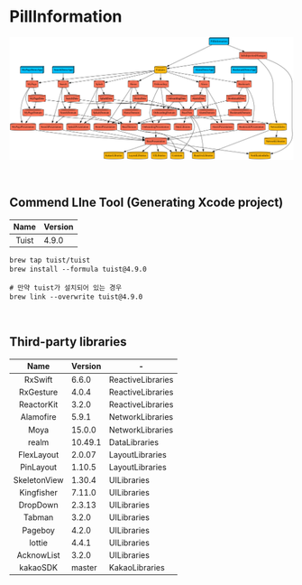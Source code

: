 # PillInformation

![graph](graph.png)

<br>

## Commend LIne Tool (Generating Xcode project)

|Name|Version|
|:--:|--|
|Tuist|4.9.0|

```
brew tap tuist/tuist
brew install --formula tuist@4.9.0

# 만약 tuist가 설치되어 있는 경우
brew link --overwrite tuist@4.9.0
```

<br>

## Third-party libraries

|Name|Version|-|
|:--:|-------|---|
|RxSwift|6.6.0|ReactiveLibraries|
|RxGesture|4.0.4|ReactiveLibraries|
|ReactorKit|3.2.0|ReactiveLibraries|
|Alamofire|5.9.1|NetworkLibraries|
|Moya|15.0.0|NetworkLibraries|
|realm|10.49.1|DataLibraries|
|FlexLayout|2.0.07|LayoutLibraries|
|PinLayout|1.10.5|LayoutLibraries|
|SkeletonView|1.30.4|UILibraries|
|Kingfisher|7.11.0|UILibraries|
|DropDown|2.3.13|UILibraries|
|Tabman|3.2.0|UILibraries|
|Pageboy|4.2.0|UILibraries|
|lottie|4.4.1|UILibraries|
|AcknowList|3.2.0|UILibraries|
|kakaoSDK|master|KakaoLibraries|


